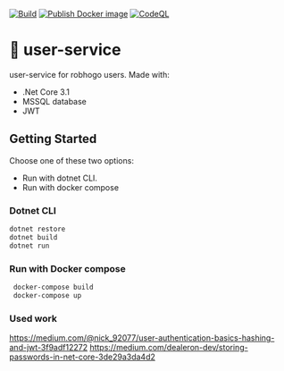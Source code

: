 [![Build](https://github.com/kwetterr/ui/actions/workflows/build.yml/badge.svg)](https://github.com/robhogo/user-service/actions/workflows/build.yml)
[![Publish Docker image](https://github.com/kwetterr/ui/actions/workflows/docker-publish.yml/badge.svg)](https://github.com/robhogo/user-service/actions/workflows/docker-publish.yml)
[![CodeQL](https://github.com/kwetterr/user-service/actions/workflows/codeql-analysis.yml/badge.svg)](https://github.com/robhogo/user-service/actions/workflows/codeql-analysis.yml)

# 🧔 user-service 
user-service for robhogo users. Made with:
- .Net Core 3.1
- MSSQL database
- JWT

## Getting Started
Choose one of these two options:
- Run with dotnet CLI.
- Run with docker compose

### Dotnet CLI
```zsh
dotnet restore
dotnet build
dotnet run
```

### Run with Docker compose
```zsh
 docker-compose build
 docker-compose up
```

### Used work
https://medium.com/@nick_92077/user-authentication-basics-hashing-and-jwt-3f9adf12272
https://medium.com/dealeron-dev/storing-passwords-in-net-core-3de29a3da4d2

